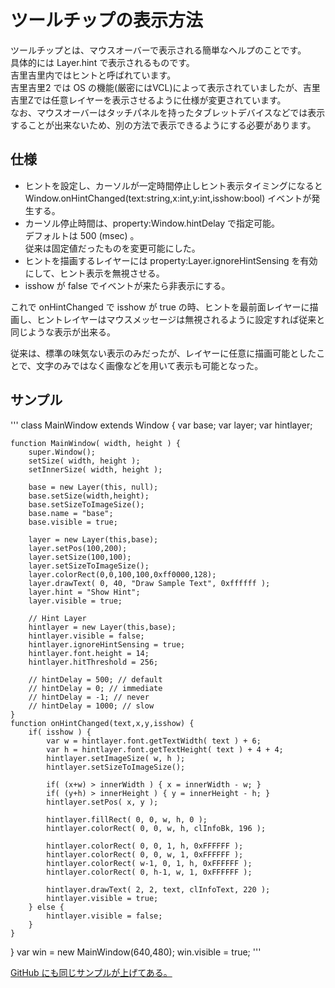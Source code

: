 # ツールチップの表示方法

ツールチップとは、マウスオーバーで表示される簡単なヘルプのことです。  
具体的には Layer.hint で表示されるものです。  
吉里吉里内ではヒントと呼ばれています。  
吉里吉里2 では OS の機能(厳密にはVCL)によって表示されていましたが、吉里吉里Zでは任意レイヤーを表示させるように仕様が変更されています。  
なお、マウスオーバーはタッチパネルを持ったタブレットデバイスなどでは表示することが出来ないため、別の方法で表示できるようにする必要があります。  

## 仕様
* ヒントを設定し、カーソルが一定時間停止しヒント表示タイミングになると Window.onHintChanged(text:string,x:int,y:int,isshow:bool) イベントが発生する。  
* カーソル停止時間は、property:Window.hintDelay で指定可能。  
デフォルトは 500 (msec) 。  
従来は固定値だったものを変更可能にした。  
* ヒントを描画するレイヤーには property:Layer.ignoreHintSensing を有効にして、ヒント表示を無視させる。
* isshow が false でイベントが来たら非表示にする。

これで onHintChanged で isshow が true の時、ヒントを最前面レイヤーに描画し、ヒントレイヤーはマウスメッセージは無視されるように設定すれば従来と同じような表示が出来る。  

従来は、標準の味気ない表示のみだったが、レイヤーに任意に描画可能としたことで、文字のみではなく画像などを用いて表示も可能となった。

## サンプル
'''
class MainWindow extends Window {
	var base;
	var layer;
	var hintlayer;

	function MainWindow( width, height ) {
		super.Window();
		setSize( width, height );
		setInnerSize( width, height );

		base = new Layer(this, null);
		base.setSize(width,height);
		base.setSizeToImageSize();
		base.name = "base";
		base.visible = true;

		layer = new Layer(this,base);
		layer.setPos(100,200);
		layer.setSize(100,100);
		layer.setSizeToImageSize();
		layer.colorRect(0,0,100,100,0xff0000,128);
		layer.drawText( 0, 40, "Draw Sample Text", 0xffffff );
		layer.hint = "Show Hint";
		layer.visible = true;

		// Hint Layer
		hintlayer = new Layer(this,base);
		hintlayer.visible = false;
		hintlayer.ignoreHintSensing = true;
		hintlayer.font.height = 14;
		hintlayer.hitThreshold = 256;

		// hintDelay = 500; // default
		// hintDelay = 0; // immediate
		// hintDelay = -1; // never
		// hintDelay = 1000; // slow
	}
	function onHintChanged(text,x,y,isshow) {
		if( isshow ) {
			var w = hintlayer.font.getTextWidth( text ) + 6;
			var h = hintlayer.font.getTextHeight( text ) + 4 + 4;
			hintlayer.setImageSize( w, h );
			hintlayer.setSizeToImageSize();

			if( (x+w) > innerWidth ) { x = innerWidth - w; }
			if( (y+h) > innerHeight ) { y = innerHeight - h; }
			hintlayer.setPos( x, y );

			hintlayer.fillRect( 0, 0, w, h, 0 );
			hintlayer.colorRect( 0, 0, w, h, clInfoBk, 196 );

			hintlayer.colorRect( 0, 0, 1, h, 0xFFFFFF );
			hintlayer.colorRect( 0, 0, w, 1, 0xFFFFFF );
			hintlayer.colorRect( w-1, 0, 1, h, 0xFFFFFF );
			hintlayer.colorRect( 0, h-1, w, 1, 0xFFFFFF );

			hintlayer.drawText( 2, 2, text, clInfoText, 220 );
			hintlayer.visible = true;
		} else {
			hintlayer.visible = false;
		}
	}
}
var win = new MainWindow(640,480);
win.visible = true;
'''

[GitHub にも同じサンプルが上げてある。
](https://github.com/krkrz/krkrz/blob/master/script/Sample/tooltip/startup.tjs)
